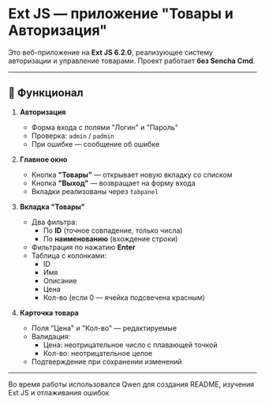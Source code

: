 # Ext JS — приложение "Товары и Авторизация"

Это веб-приложение на **Ext JS 6.2.0**, реализующее систему авторизации и управление товарами. Проект работает **без Sencha Cmd**.

---

## 🎯 Функционал

1. **Авторизация**
   - Форма входа с полями "Логин" и "Пароль"
   - Проверка: `admin` / `padmin`
   - При ошибке — сообщение об ошибке

2. **Главное окно**
   - Кнопка **"Товары"** — открывает новую вкладку со списком
   - Кнопка **"Выход"** — возвращает на форму входа
   - Вкладки реализованы через `tabpanel`

3. **Вкладка "Товары"**
   - Два фильтра:
     - По **ID** (точное совпадение, только числа)
     - По **наименованию** (вхождение строки)
   - Фильтрация по нажатию **Enter**
   - Таблица с колонками:
     - ID
     - Имя
     - Описание
     - Цена
     - Кол-во (если 0 — ячейка подсвечена красным)

4. **Карточка товара**
   - Поля "Цена" и "Кол-во" — редактируемые
   - Валидация:
     - Цена: неотрицательное число с плавающей точкой
     - Кол-во: неотрицательное целое
   - Подтверждение при сохранении изменений

---

Во время работы использовался Qwen для создания README, изучения Ext JS и отлаживания ошибок
